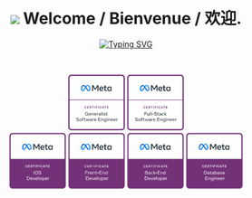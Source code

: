 <h1 align="center"><img src="https://camo.envatousercontent.com/2b85075c6f458c03e97045f6e7741cbced9087dc/68747470733a2f2f692e696d6775722e636f6d2f6833464262774c2e676966" width="35"> Welcome / Bienvenue / 欢迎.</h1>
<p align="center">
<a href="https://git.io/typing-svg"><img src="https://readme-typing-svg.demolab.com?font=Fira+Code&weight=100&size=22&duration=4936&pause=1000&color=C724F7&center=true&vCenter=true&width=500&lines=I+am+Xiang+Bai;Human+Centered+AI+%F0%9F%A7%A0;Technical+University+of+Denmark+;Deep+Learning+%7C+Parallel+Computing;Neural+Science+%7C+Self-driving;Network+Science+%7C+Machine+Learning" alt="Typing SVG" /></a>
</p>

<br>

<p align="center">
  <img src="./badges/meta generalist.jpg" width="100" title="meta generalist software developer">
  <span>  </span>
  <img src="./badges/meta full stack.jpg" width="100" alt="accessibility text">
  <br/>
  
  <img src="./badges/meta ios.jpg" width="100" alt="accessibility text">
  <span>  </span>
  <img src="./badges/meta front end.jpg" width="100" alt="accessibility text">
  <span>  </span>
  <img src="./badges/meta back end.jpg" width="100" alt="accessibility text">
  <span>  </span>
  <img src="./badges/meta database.jpg" width="100" alt="accessibility text">
</p>


<!---
baixianger/baixianger is a ✨ special ✨ repository because its `README.md` (this file) appears on your GitHub profile.
You can click the Preview link to take a look at your changes.
--->
